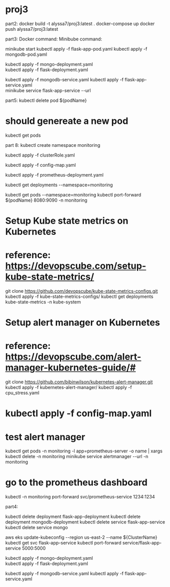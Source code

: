 # proj3


part2: 
docker build -t alyssa7/proj3:latest .
docker-compose up
docker push alyssa7/proj3:latest


part3:
Docker command: 
Minibube command: 

minikube start 
kubectl apply -f flask-app-pod.yaml
kubectl apply -f mongodb-pod.yaml


kubectl apply -f mongo-deployment.yaml  
kubectl apply -f flask-deployment.yaml

kubectl apply -f mongodb-service.yaml
kubectl apply -f flask-app-service.yaml      
minikube service flask-app-service --url          


part5: 
kubectl delete pod ${podName}
# should genereate a new pod
kubectl get pods


part 8:
kubectl create namespace monitoring

kubectl apply -f clusterRole.yaml

kubectl apply -f config-map.yaml

kubectl apply -f prometheus-deployment.yaml

kubectl get deployments --namespace=monitoring

kubectl get pods --namespace=monitoring
kubectl port-forward ${podName} 8080:9090 -n monitoring
# Setup Kube state metrics on Kubernetes
# reference: https://devopscube.com/setup-kube-state-metrics/
git clone https://github.com/devopscube/kube-state-metrics-configs.git
kubectl apply -f kube-state-metrics-configs/
kubectl get deployments kube-state-metrics -n kube-system
# Setup alert manager on Kubernetes
# reference: https://devopscube.com/alert-manager-kubernetes-guide/#
git clone https://github.com/bibinwilson/kubernetes-alert-manager.git
kubectl apply -f kubernetes-alert-manager/
kubectl apply -f cpu_stress.yaml
# kubectl apply -f config-map.yaml

# test alert manager
kubectl get pods -n monitoring -l app=prometheus-server -o name | xargs kubectl delete -n monitoring
minikube service alertmanager --url -n monitoring

# go to the prometheus dashboard
kubectl -n monitoring port-forward svc/prometheus-service 1234:1234


part4:
 
 kubectl delete deployment flask-app-deployment
 kubectl delete deployment mongodb-deployment
 kubectl delete service flask-app-service
 kubectl delete service mongo


aws eks update-kubeconfig --region us-east-2 --name ${ClusterName}
kubectl get svc flask-app-service
kubectl port-forward service/flask-app-service 5000:5000


kubectl apply -f mongo-deployment.yaml  
kubectl apply -f flask-deployment.yaml

kubectl apply -f mongodb-service.yaml
kubectl apply -f flask-app-service.yaml
